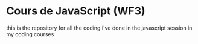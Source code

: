 # Cours de JavaScript (WF3)
this is the repository for all the coding i've done in the javascript session in my coding courses
